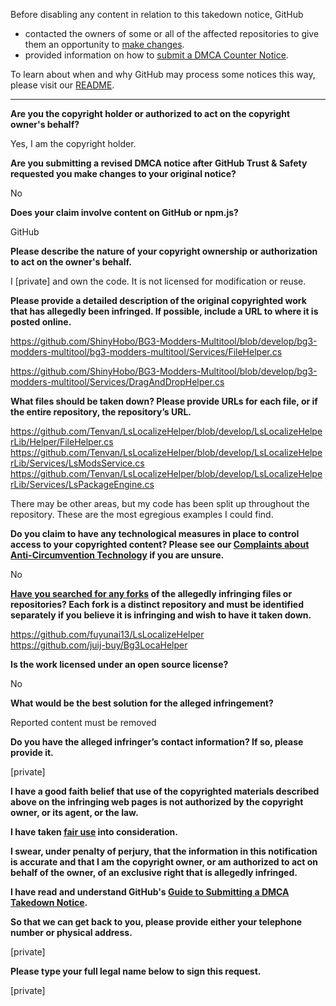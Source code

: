 Before disabling any content in relation to this takedown notice, GitHub
- contacted the owners of some or all of the affected repositories to give them an opportunity to [make changes](https://docs.github.com/en/github/site-policy/dmca-takedown-policy#a-how-does-this-actually-work).
- provided information on how to [submit a DMCA Counter Notice](https://docs.github.com/en/articles/guide-to-submitting-a-dmca-counter-notice).

To learn about when and why GitHub may process some notices this way, please visit our [README](https://github.com/github/dmca/blob/master/README.md#anatomy-of-a-takedown-notice).

---

**Are you the copyright holder or authorized to act on the copyright owner's behalf?**

Yes, I am the copyright holder.

**Are you submitting a revised DMCA notice after GitHub Trust & Safety requested you make changes to your original notice?**

No

**Does your claim involve content on GitHub or npm.js?**

GitHub

**Please describe the nature of your copyright ownership or authorization to act on the owner's behalf.**

I [private] and own the code. It is not licensed for modification or reuse.

**Please provide a detailed description of the original copyrighted work that has allegedly been infringed. If possible, include a URL to where it is posted online.**

https://github.com/ShinyHobo/BG3-Modders-Multitool/blob/develop/bg3-modders-multitool/bg3-modders-multitool/Services/FileHelper.cs

https://github.com/ShinyHobo/BG3-Modders-Multitool/blob/develop/bg3-modders-multitool/Services/DragAndDropHelper.cs

**What files should be taken down? Please provide URLs for each file, or if the entire repository, the repository’s URL.**

https://github.com/Tenvan/LsLocalizeHelper/blob/develop/LsLocalizeHelperLib/Helper/FileHelper.cs  
https://github.com/Tenvan/LsLocalizeHelper/blob/develop/LsLocalizeHelperLib/Services/LsModsService.cs  
https://github.com/Tenvan/LsLocalizeHelper/blob/develop/LsLocalizeHelperLib/Services/LsPackageEngine.cs

There may be other areas, but my code has been split up throughout the repository. These are the most egregious examples I could find.

**Do you claim to have any technological measures in place to control access to your copyrighted content? Please see our <a href="https://docs.github.com/articles/guide-to-submitting-a-dmca-takedown-notice#complaints-about-anti-circumvention-technology">Complaints about Anti-Circumvention Technology</a> if you are unsure.**

No

**<a href="https://docs.github.com/articles/dmca-takedown-policy#b-what-about-forks-or-whats-a-fork">Have you searched for any forks</a> of the allegedly infringing files or repositories? Each fork is a distinct repository and must be identified separately if you believe it is infringing and wish to have it taken down.**

https://github.com/fuyunai13/LsLocalizeHelper  
https://github.com/juij-buy/Bg3LocaHelper

**Is the work licensed under an open source license?**

No

**What would be the best solution for the alleged infringement?**

Reported content must be removed

**Do you have the alleged infringer’s contact information? If so, please provide it.**

[private]

**I have a good faith belief that use of the copyrighted materials described above on the infringing web pages is not authorized by the copyright owner, or its agent, or the law.**

**I have taken <a href="https://www.lumendatabase.org/topics/22">fair use</a> into consideration.**

**I swear, under penalty of perjury, that the information in this notification is accurate and that I am the copyright owner, or am authorized to act on behalf of the owner, of an exclusive right that is allegedly infringed.**

**I have read and understand GitHub's <a href="https://docs.github.com/articles/guide-to-submitting-a-dmca-takedown-notice/">Guide to Submitting a DMCA Takedown Notice</a>.**

**So that we can get back to you, please provide either your telephone number or physical address.**

[private]

**Please type your full legal name below to sign this request.**

[private]
